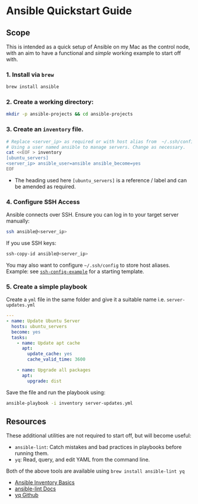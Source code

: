# Ansible Quickstart Guide

## Scope

This is intended as a quick setup of Ansible on my Mac as the control node, with an aim to have a functional and *simple* working example to start off with.

### 1. Install via `brew`
```bash
brew install ansible 
```

### 2. Create a working directory:
```bash
mkdir -p ansible-projects && cd ansible-projects
```

### 3. Create an `inventory` file.

```bash
# Replace <server_ip> as required or with host alias from  ~/.ssh/config if configured.
# Using a user named ansible to manage servers. Change as necessary.
cat <<EOF > inventory
[ubuntu_servers]
<server_ip> ansible_user=ansible ansible_become=yes
EOF
```
- The heading used here `[ubuntu_servers]` is a reference / label and can be amended as required.

### 4. Configure SSH Access

Ansible connects over SSH. Ensure you can log in to your target server manually:

```bash
ssh ansible@<server_ip>
```

If you use SSH keys:

```bash
ssh-copy-id ansible@<server_ip>
```

You may also want to configure `~/.ssh/config` to store host aliases.  
Example: see [`ssh-config-example`](../config-examples/ssh/ssh-config-example.md) for a starting template.

### 5. Create a simple playbook

Create a `yml` file in the same folder and give it a suitable name i.e. `server-updates.yml`

```yml
---
- name: Update Ubuntu Server
  hosts: ubuntu_servers
  become: yes
  tasks:
    - name: Update apt cache
      apt:
        update_cache: yes
        cache_valid_time: 3600

    - name: Upgrade all packages
      apt:
        upgrade: dist
```

Save the file and run the playbook using:

```bash
ansible-playbook -i inventory server-updates.yml
````

## Resources

These additional utilities are not required to start off, but will become useful:
- `ansible-lint`: Catch mistakes and bad practices in playbooks before running them.
- `yq`: Read, query, and edit YAML from the command line.

Both of the above tools are available using `brew install ansible-lint yq`

- [Ansible Inventory Basics](https://chatgpt.com/c/688f394a-838c-8320-87ab-05d0b737d926#:~:text=docs:Ansible%20Inventory-,Basics) 
- [ansible-lint Docs](https://ansible.readthedocs.io/projects/lint/)
- [yq Github](https://github.com/mikefarah/yq) 